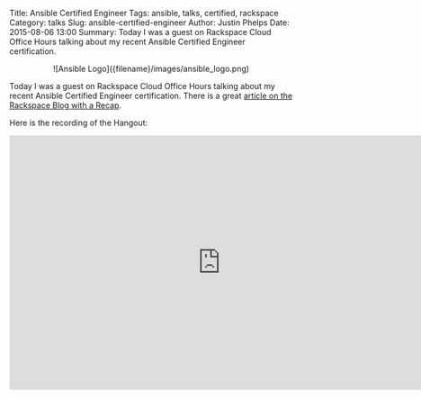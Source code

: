 Title: Ansible Certified Engineer
Tags: ansible, talks, certified, rackspace
Category: talks
Slug: ansible-certified-engineer
Author: Justin Phelps
Date: 2015-08-06 13:00
Summary: Today I was a guest on Rackspace Cloud Office Hours talking about my recent Ansible Certified Engineer certification.

<center>![Ansible Logo]({filename}/images/ansible_logo.png)</center>

Today I was a guest on Rackspace Cloud Office Hours talking about my recent Ansible Certified Engineer certification. There is a great [article on the Rackspace Blog with a Recap](http://www.rackspace.com/blog/ansible-certified-engineer-justin-phelps-video/).

Here is the recording of the Hangout:

<iframe width="750" height="452" src="https://www.youtube.com/embed/t384JnmvcuQ" frameborder="0" allowfullscreen></iframe>
